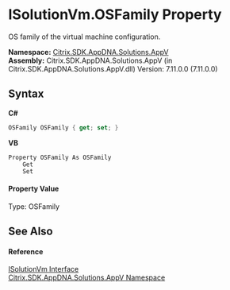 # ISolutionVm.OSFamily Property 
 

OS family of the virtual machine configuration.

**Namespace:**&nbsp;<a href="a638ea88-d709-bd82-5735-d58961438ce5">Citrix.SDK.AppDNA.Solutions.AppV</a><br />**Assembly:**&nbsp;Citrix.SDK.AppDNA.Solutions.AppV (in Citrix.SDK.AppDNA.Solutions.AppV.dll) Version: 7.11.0.0 (7.11.0.0)

## Syntax

**C#**
```csharp
OSFamily OSFamily { get; set; }
```

**VB**
```vbnet
Property OSFamily As OSFamily
	Get
	Set
```


#### Property Value
Type: OSFamily

## See Also


#### Reference
<a href="5c6f231c-368e-516a-1bab-e709bf402069">ISolutionVm Interface</a><br /><a href="a638ea88-d709-bd82-5735-d58961438ce5">Citrix.SDK.AppDNA.Solutions.AppV Namespace</a><br />